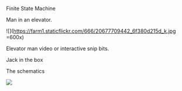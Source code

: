 Finite State Machine 

Man in an elevator.

![](https://farm1.staticflickr.com/666/20677709442_6f380d215d_k.jpg =600x) 

Elevator man video or interactive snip bits.

  
Jack in the box 

The schematics 

![](https://farm6.staticflickr.com/5692/20037389553_f59c48f4e3_z.jpg)

